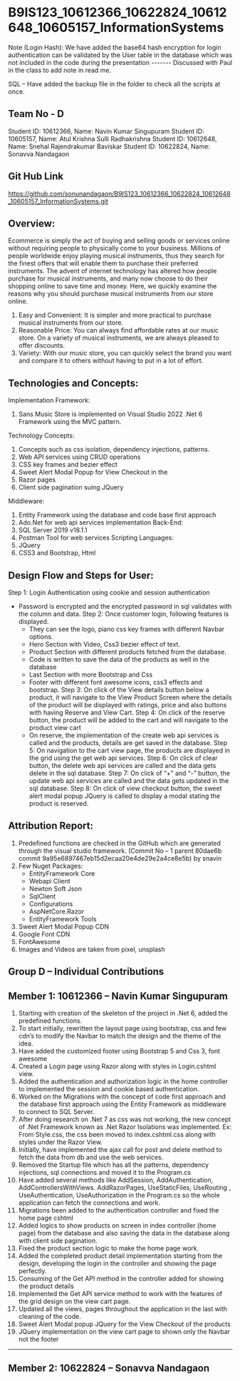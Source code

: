 # B9IS123_10612366_10622824_10612648_10605157_InformationSystems

Note (Login Hash): We have added the base64 hash encryption for login authentication can be validated by the User table in the database which was not included in the code during the presentation ------- Discussed with Paul in the class to add note in read me.

SQL – Have added the backup file in the folder to check all the scripts at once.

Team No - D
------------
Student ID: 10612366, Name: Navin Kumar Singupuram
Student ID: 10605157, Name: Atul Krishna Sulli Radhakrishna
Student ID: 10612648, Name: Snehal Rajendrakumar Baviskar
Student ID: 10622824, Name: Sonavva Nandagaon

Git Hub Link
--------------
https://github.com/sonunandagaon/B9IS123_10612366_10622824_10612648_10605157_InformationSystems.git

Overview:
--------------
Ecommerce is simply the act of buying and selling goods or services online without requiring people to physically come to your business. Millions of people worldwide enjoy playing musical instruments, thus they search for the finest offers that will enable them to purchase their preferred instruments. The advent of internet technology has altered how people purchase for musical instruments, and many now choose to do their shopping online to save time and money. Here, we quickly examine the reasons why you should purchase musical instruments from our store online.
1. Easy and Convenient:
     It is simpler and more practical to purchase musical instruments from our store.
2. Reasonable Price:
     You can always find affordable rates at our music store. On a variety of musical    instruments, we are always pleased to offer discounts.
3. Variety:
    With our music store, you can quickly select the brand you want and compare it to others without having to put in a lot of effort.
    
Technologies and Concepts:
---------------------------------------
 Implementation Framework: 
1.	Sans Music Store is implemented on Visual Studio 2022 .Net 6 Framework using the MVC pattern.

Technology Concepts:
1.	Concepts such as css isolation, dependency injections, patterns.
2.	Web API services using CRUD operations 
3.	CSS key frames and bezier effect
4.	Sweet Alert Modal Popup for View Checkout in the 
5.	Razor pages
6.	Client side pagination suing JQuery	

 Middleware:
1.	Entity Framework using the database and code base first approach
2.	Ado.Net for web api services implementation
 Back-End:
1.	SQL Server 2019 v18.1.1
2.	Postman Tool for web services
 Scripting Languages:
1.	JQuery 
2.	CSS3 and Bootstrap, Html

Design Flow and Steps for User:
------------------------------------------
Step 1: Login Authentication using cookie and session authentication
-	Password is encrypted and the encrypted password in sql validates with the column and data.
Step 2:  Once customer login, following features is displayed.
	-	They can see the logo, piano css key frames with different Navbar options.
	-	Hero Section with Video, Css3 bezier effect of text.
	-	Product Section with different products fetched from the database.
	-	Code is written to save the data of the products as well in the database
	-	Last Section with more Bootstrap and Css
	-	Footer with different font awesome icons, css3 effects and bootstrap.
Step 3:  On click of the View details button below a product, it will navigate to the View     Product Screen where the details of the product will be displayed with ratings, price and also buttons with having Reserve and View Cart.
Step 4:  On click of the reserve button, the product will be added to the cart and will navigate to the product view cart
       - On reserve, the implementation of the create web api services is called and the products, details are get saved in the database.
Step 5: On navigation to the cart view page, the products are displayed in the grid using the get web api services.
Step 6: On click of clear button, the delete web api services are called and the data gets delete in the sql database.
Step 7: On click of “+” and “-” button, the update web api services are called and the data gets updated in the sql database.
Step 8: On click of view checkout button, the sweet alert modal popup JQuery is called to display a modal stating the product is reserved.

Attribution Report:
-------------------------
1.	Predefined functions are checked in the GitHub which are generated through the visual studio framework. (Commit No – 1 parent 80dae6b commit 9a95e6897467eb15d2ecaa20e4de29e2a4ce8e5b) by snavin
2.	Few Nuget Packages:
	-	EntityFramework Core
	-	Webapi Client
	-	Newton Soft Json
	-	SqlClient
	-	Configurations
	-	AspNetCore.Razor
	-	EntityFramework Tools
3.	Sweet Alert Modal Popup CDN
4.	Google Font CDN
5.	FontAwesome
6.	Images and Videos are taken from pixel, unsplash

Group D – Individual Contributions
----------------------------------------------
Member 1: 10612366 – Navin Kumar Singupuram
-------------------------------------
1.	Starting with creation of the skeleton of the project in .Net 6, added the predefined functions.
2.	To start initially, rewritten the layout page using bootstrap, css and few cdn’s to modify the Navbar to match the design and the theme of the idea.
3.	Have added the customized footer using Bootstrap 5 and Css 3, font awesome 
4.	Created a Login page using Razor along with styles in Login.cshtml view.
5.	Added the authentication and authorization logic in the home controller to implemented the session and cookie based authentication.
6.	Worked on the Migrations with the concept of code first approach and the database first approach using the Entity Framework as middleware to connect to SQL Server.
7.	After doing research on .Net 7 as css was not working, the new concept of .Net Framework known as .Net Razor Isolations was implemented.
        Ex: From Style.css, the css been moved to index.cshtml.css along with styles under the Razor View.
8.	Initially, have implemented the ajax call for post and delete method to fetch the data from db and use the web services.
9.	Removed the Startup file which has all the patterns, dependency injections, sql connections and moved it to the Program.cs
10.	 Have added several methods like AddSession, AddAuthentication,  AddControllersWithViews. AddRazorPages, UseStaticFiles, UseRouting , UseAuthentication, UseAuthorization in the Program.cs so the whole application can fetch the connections and work.
11.	Migrations been added to the authentication controller and fixed the home page cshtml
12.	Added logics to show products on screen in index controller (home page) from the database and also saving the data in the database along with client side pagination.
13.	 Fixed the product section logic to make the home page work.
14.	 Added the completed product detail implementation starting from the design, developing the login in the controller and showing the page perfectly.
15.	Consuming of the Get API method in the controller added for showing the product details
16.	Implemented the Get API service method to work with the features of the grid design on the view cart page.
17.	Updated all the views, pages throughout the application in the last with cleaning of the code.
18.	Sweet Alert Modal popup JQuery for the View Checkout of the products
19.	JQuery implementation on the view cart page to shown only the Navbar not the footer 
----------------
Member 2: 10622824 – Sonavva Nandagaon
---------------------------------
